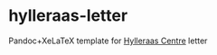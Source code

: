 # hylleraas-letter
Pandoc+XeLaTeX template for [Hylleraas Centre](https://www.mn.uio.no/hylleraas/english/) letter
